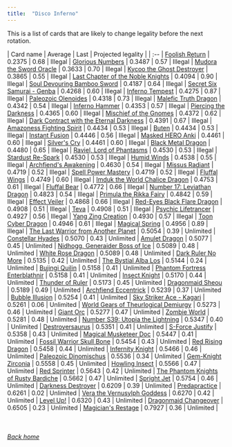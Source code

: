 ```yaml
---
title:  "Disco Inferno"
---
```


This is a list of cards that are likely to change legality before the next rotation.

| Card name | Average | Last | Projected legality |
| :-- |
[Foolish Return](https://db.ygoprodeck.com/card/?search=Foolish%20Return) | 0.2375 | 0.68 | Illegal |
[Glorious Numbers](https://db.ygoprodeck.com/card/?search=Glorious%20Numbers) | 0.3487 | 0.57 | Illegal |
[Mudora the Sword Oracle](https://db.ygoprodeck.com/card/?search=Mudora%20the%20Sword%20Oracle) | 0.3633 | 0.70 | Illegal |
[Kycoo the Ghost Destroyer](https://db.ygoprodeck.com/card/?search=Kycoo%20the%20Ghost%20Destroyer) | 0.3865 | 0.55 | Illegal |
[Last Chapter of the Noble Knights](https://db.ygoprodeck.com/card/?search=Last%20Chapter%20of%20the%20Noble%20Knights) | 0.4094 | 0.90 | Illegal |
[Soul Devouring Bamboo Sword](https://db.ygoprodeck.com/card/?search=Soul%20Devouring%20Bamboo%20Sword) | 0.4187 | 0.64 | Illegal |
[Secret Six Samurai - Genba](https://db.ygoprodeck.com/card/?search=Secret%20Six%20Samurai%20-%20Genba) | 0.4268 | 0.60 | Illegal |
[Inferno Tempest](https://db.ygoprodeck.com/card/?search=Inferno%20Tempest) | 0.4275 | 0.87 | Illegal |
[Paleozoic Olenoides](https://db.ygoprodeck.com/card/?search=Paleozoic%20Olenoides) | 0.4318 | 0.73 | Illegal |
[Malefic Truth Dragon](https://db.ygoprodeck.com/card/?search=Malefic%20Truth%20Dragon) | 0.4342 | 0.54 | Illegal |
[Inferno Hammer](https://db.ygoprodeck.com/card/?search=Inferno%20Hammer) | 0.4353 | 0.57 | Illegal |
[Piercing the Darkness](https://db.ygoprodeck.com/card/?search=Piercing%20the%20Darkness) | 0.4365 | 0.60 | Illegal |
[Mischief of the Gnomes](https://db.ygoprodeck.com/card/?search=Mischief%20of%20the%20Gnomes) | 0.4372 | 0.62 | Illegal |
[Dark Contract with the Eternal Darkness](https://db.ygoprodeck.com/card/?search=Dark%20Contract%20with%20the%20Eternal%20Darkness) | 0.4391 | 0.67 | Illegal |
[Amazoness Fighting Spirit](https://db.ygoprodeck.com/card/?search=Amazoness%20Fighting%20Spirit) | 0.4434 | 0.53 | Illegal |
[Buten](https://db.ygoprodeck.com/card/?search=Buten) | 0.4434 | 0.53 | Illegal |
[Instant Fusion](https://db.ygoprodeck.com/card/?search=Instant%20Fusion) | 0.4446 | 0.56 | Illegal |
[Masked HERO Anki](https://db.ygoprodeck.com/card/?search=Masked%20HERO%20Anki) | 0.4461 | 0.60 | Illegal |
[Silver's Cry](https://db.ygoprodeck.com/card/?search=Silver's%20Cry) | 0.4461 | 0.60 | Illegal |
[Black Metal Dragon](https://db.ygoprodeck.com/card/?search=Black%20Metal%20Dragon) | 0.4480 | 0.65 | Illegal |
[Raviel, Lord of Phantasms](https://db.ygoprodeck.com/card/?search=Raviel,%20Lord%20of%20Phantasms) | 0.4530 | 0.53 | Illegal |
[Stardust Re-Spark](https://db.ygoprodeck.com/card/?search=Stardust%20Re-Spark) | 0.4530 | 0.53 | Illegal |
[Humid Winds](https://db.ygoprodeck.com/card/?search=Humid%20Winds) | 0.4538 | 0.55 | Illegal |
[Archfiend's Awakening](https://db.ygoprodeck.com/card/?search=Archfiend's%20Awakening) | 0.4630 | 0.54 | Illegal |
[Missus Radiant](https://db.ygoprodeck.com/card/?search=Missus%20Radiant) | 0.4719 | 0.52 | Illegal |
[Spell Power Mastery](https://db.ygoprodeck.com/card/?search=Spell%20Power%20Mastery) | 0.4719 | 0.52 | Illegal |
[Fluffal Wings](https://db.ygoprodeck.com/card/?search=Fluffal%20Wings) | 0.4749 | 0.60 | Illegal |
[Imduk the World Chalice Dragon](https://db.ygoprodeck.com/card/?search=Imduk%20the%20World%20Chalice%20Dragon) | 0.4753 | 0.61 | Illegal |
[Fluffal Bear](https://db.ygoprodeck.com/card/?search=Fluffal%20Bear) | 0.4772 | 0.66 | Illegal |
[Number 17: Leviathan Dragon](https://db.ygoprodeck.com/card/?search=Number%2017:%20Leviathan%20Dragon) | 0.4823 | 0.54 | Illegal |
[Primula the Rikka Fairy](https://db.ygoprodeck.com/card/?search=Primula%20the%20Rikka%20Fairy) | 0.4842 | 0.59 | Illegal |
[Effect Veiler](https://db.ygoprodeck.com/card/?search=Effect%20Veiler) | 0.4868 | 0.66 | Illegal |
[Red-Eyes Black Flare Dragon](https://db.ygoprodeck.com/card/?search=Red-Eyes%20Black%20Flare%20Dragon) | 0.4908 | 0.51 | Illegal |
[Teva](https://db.ygoprodeck.com/card/?search=Teva) | 0.4908 | 0.51 | Illegal |
[Psychic Lifetrancer](https://db.ygoprodeck.com/card/?search=Psychic%20Lifetrancer) | 0.4927 | 0.56 | Illegal |
[Yang Zing Creation](https://db.ygoprodeck.com/card/?search=Yang%20Zing%20Creation) | 0.4930 | 0.57 | Illegal |
[Toon Cyber Dragon](https://db.ygoprodeck.com/card/?search=Toon%20Cyber%20Dragon) | 0.4946 | 0.61 | Illegal |
[Magical Spring](https://db.ygoprodeck.com/card/?search=Magical%20Spring) | 0.4956 | 0.89 | Illegal |
[The Last Warrior from Another Planet](https://db.ygoprodeck.com/card/?search=The%20Last%20Warrior%20from%20Another%20Planet) | 0.5054 | 0.39 | Unlimited |
[Constellar Hyades](https://db.ygoprodeck.com/card/?search=Constellar%20Hyades) | 0.5070 | 0.43 | Unlimited |
[Amulet Dragon](https://db.ygoprodeck.com/card/?search=Amulet%20Dragon) | 0.5077 | 0.45 | Unlimited |
[Nidhogg, Generaider Boss of Ice](https://db.ygoprodeck.com/card/?search=Nidhogg,%20Generaider%20Boss%20of%20Ice) | 0.5089 | 0.48 | Unlimited |
[White Rose Dragon](https://db.ygoprodeck.com/card/?search=White%20Rose%20Dragon) | 0.5089 | 0.48 | Unlimited |
[Dark Ruler No More](https://db.ygoprodeck.com/card/?search=Dark%20Ruler%20No%20More) | 0.5135 | 0.42 | Unlimited |
[The Bystial Alba Los](https://db.ygoprodeck.com/card/?search=The%20Bystial%20Alba%20Los) | 0.5144 | 0.24 | Unlimited |
[Bujingi Quilin](https://db.ygoprodeck.com/card/?search=Bujingi%20Quilin) | 0.5158 | 0.41 | Unlimited |
[Phantom Fortress Enterblathnir](https://db.ygoprodeck.com/card/?search=Phantom%20Fortress%20Enterblathnir) | 0.5158 | 0.41 | Unlimited |
[Insect Knight](https://db.ygoprodeck.com/card/?search=Insect%20Knight) | 0.5170 | 0.44 | Unlimited |
[Thunder of Ruler](https://db.ygoprodeck.com/card/?search=Thunder%20of%20Ruler) | 0.5173 | 0.45 | Unlimited |
[Dragonmaid Sheou](https://db.ygoprodeck.com/card/?search=Dragonmaid%20Sheou) | 0.5189 | 0.49 | Unlimited |
[Archfiend Eccentrick](https://db.ygoprodeck.com/card/?search=Archfiend%20Eccentrick) | 0.5239 | 0.37 | Unlimited |
[Bubble Illusion](https://db.ygoprodeck.com/card/?search=Bubble%20Illusion) | 0.5254 | 0.41 | Unlimited |
[Sky Striker Ace - Kagari](https://db.ygoprodeck.com/card/?search=Sky%20Striker%20Ace%20-%20Kagari) | 0.5261 | 0.06 | Unlimited |
[World Gears of Theurlogical Demiurgy](https://db.ygoprodeck.com/card/?search=World%20Gears%20of%20Theurlogical%20Demiurgy) | 0.5273 | 0.46 | Unlimited |
[Giant Orc](https://db.ygoprodeck.com/card/?search=Giant%20Orc) | 0.5277 | 0.47 | Unlimited |
[Zombie World](https://db.ygoprodeck.com/card/?search=Zombie%20World) | 0.5281 | 0.48 | Unlimited |
[Number S39: Utopia the Lightning](https://db.ygoprodeck.com/card/?search=Number%20S39:%20Utopia%20the%20Lightning) | 0.5347 | 0.40 | Unlimited |
[Destroyersaurus](https://db.ygoprodeck.com/card/?search=Destroyersaurus) | 0.5351 | 0.41 | Unlimited |
[S-Force Justify](https://db.ygoprodeck.com/card/?search=S-Force%20Justify) | 0.5358 | 0.43 | Unlimited |
[Magical Musketeer Doc](https://db.ygoprodeck.com/card/?search=Magical%20Musketeer%20Doc) | 0.5447 | 0.41 | Unlimited |
[Fossil Warrior Skull Bone](https://db.ygoprodeck.com/card/?search=Fossil%20Warrior%20Skull%20Bone) | 0.5454 | 0.43 | Unlimited |
[Red Rising Dragon](https://db.ygoprodeck.com/card/?search=Red%20Rising%20Dragon) | 0.5458 | 0.44 | Unlimited |
[Infernity Knight](https://db.ygoprodeck.com/card/?search=Infernity%20Knight) | 0.5466 | 0.46 | Unlimited |
[Paleozoic Dinomischus](https://db.ygoprodeck.com/card/?search=Paleozoic%20Dinomischus) | 0.5536 | 0.34 | Unlimited |
[Gem-Knight Zirconia](https://db.ygoprodeck.com/card/?search=Gem-Knight%20Zirconia) | 0.5558 | 0.45 | Unlimited |
[Howling Insect](https://db.ygoprodeck.com/card/?search=Howling%20Insect) | 0.5566 | 0.47 | Unlimited |
[Red Sprinter](https://db.ygoprodeck.com/card/?search=Red%20Sprinter) | 0.5643 | 0.42 | Unlimited |
[The Phantom Knights of Rusty Bardiche](https://db.ygoprodeck.com/card/?search=The%20Phantom%20Knights%20of%20Rusty%20Bardiche) | 0.5662 | 0.47 | Unlimited |
[Spright Jet](https://db.ygoprodeck.com/card/?search=Spright%20Jet) | 0.5754 | 0.46 | Unlimited |
[Darkness Destroyer](https://db.ygoprodeck.com/card/?search=Darkness%20Destroyer) | 0.6209 | 0.39 | Unlimited |
[Predapractice](https://db.ygoprodeck.com/card/?search=Predapractice) | 0.6261 | 0.02 | Unlimited |
[Vera the Vernusylph Goddess](https://db.ygoprodeck.com/card/?search=Vera%20the%20Vernusylph%20Goddess) | 0.6270 | 0.42 | Unlimited |
[Level Up!](https://db.ygoprodeck.com/card/?search=Level%20Up!) | 0.6320 | 0.43 | Unlimited |
[Dragonmaid Changeover](https://db.ygoprodeck.com/card/?search=Dragonmaid%20Changeover) | 0.6505 | 0.23 | Unlimited |
[Magician's Restage](https://db.ygoprodeck.com/card/?search=Magician's%20Restage) | 0.7927 | 0.36 | Unlimited |

<br>

###### [Back home](index)